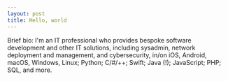 ```yaml
---
layout: post
title: Hello, world
---
```


Brief bio: I'm an IT professional who provides bespoke software development and other IT solutions, including sysadmin, network deployment and management, and cybersecurity, in/on iOS, Android, macOS, Windows, Linux; Python; C/#/++; Swift; Java (!); JavaScript; PHP; SQL, and more.



